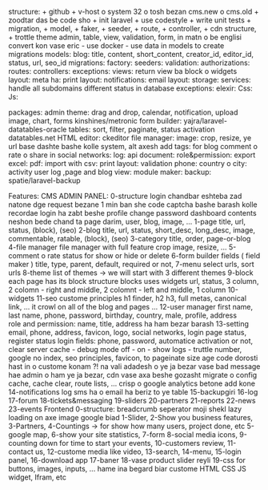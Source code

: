 structure:
	+ github
	+ v-host o system 32 o tosh bezan cms.new o cms.old
	+ zoodtar das be code sho
	+ init laravel
	+ use codestyle
	+ write unit tests
	+ migration, 
	+ model,
	+ faker, 
	+ seeder, 
	+ route, 
	+ controller, 
	+ cdn structure,
	+ trottle 
	theme admin,
	table, 
	view, 
	validation,
	form,
		in matn o be englisi convert kon vase eric
	- use docker
	- use data in models to create migrations
models:
	blog: title, content, short_content, creator_id, editor_id, status, url, seo_id
migrations:
factory:
seeders:
validation:
authorizations:
routes:
controllers:
exceptions:
views:
	return view ba block o widgets
	layout:
	meta ha:
	print layout:
notifications:
	email layout:
storage:
services:
	handle all subdomains
	different status in database
exceptions:
elexir:
Css:
Js:

packages:
	admin theme: drag and drop, calendar, notification, upload image, chart, forms
		kinshines/metronic
	form builder:
		yajra/laravel-datatables-oracle
	tables: sort, filter, paginate, status activation
		datatables.net
	HTML editor:
		ckeditor
	file manager:
	image: crop, resize, ye url base dashte bashe kolle system, alt axesh
	add tags: for blog
	comment o rate o share in social networks:
	log:
	api document:
	role&permission:
	export excel:
	pdf:
	import with csv:
	print layout:
	validation phone:
	country o city:
	activity user log ,page and blog view:
	module maker:
	backup:
		spatie/laravel-backup

Features:
	CMS ADMIN PANEL:
		0-structure
			login 
				chandbar eshteba zad natone dge request bezane 1 min ban she
				code captcha bashe barash
				kolle recordae login ha zabt beshe
			profile 
			change password
			dashboard contents
				neshon bede chand ta page darim, user, blog, image, ...
		1-page
			title, url, status, (block), (seo)
		2-blog
			title, url, status, short_desc, long_desc, image, commentable, ratable, (block), (seo)
		3-category 
			title, order, page-or-blog
		4-file manager
			file manager with full feature crop image, resize, ...
		5-comment o rate
			status for show or hide or delete
		6-form builder
			fields ( field maker ) title, type, parent, default, required or not,
		7-menu
			select urls, sort urls
		8-theme
			list of themes -> we will start with 3 different themes
		9-block
			each page has its block structure
			blocks uses widgets
			url, status,
			3 column, 2 colomn - right and middle, 2 colomnt - left and middle, 1 column
		10-widgets
		11-seo custome principles
			h1 finder, h2 h3, full metas, canonical link, ... it crowl on all of the blog and pages ...
		12-user manager
			first name, last name, phone, password, birthday, country, male, profile, address	
			role and permission: name, title, address ha ham bezar barash
		13-setting
			email, phone, address, favicon, logo, social networks, login page status, register status
			login fields: phone, password, automatice activation or not,
			clear server cache - debug mode off - on - show logs - truttle number, google no index, seo principles, favicon,
			to pageinate size age code dorosti hast in o custome konam ?! na vali adadesh o ye ja bezar vase bad
			message hae admin o ham ye ja bezar, cdn vase axa beshe gozasht
			migrate o config cache, cache clear, route lists, ...
			crisp o google analytics betone add kone
		14-notifications
			log sms ha o email ha beriz to ye table
		15-backupgiri
		16-log
		17-forum
		18-tickets&messaging
		19-sliders
		20-partners
		21-reports
		22-news
		23-events
	Frontend
		0-structure:
			breadcrumb
			seperator moji shekl
			lazy loading on axe image google biad 
		1-Slider,
		2-Show you business features,
		3-Partners,
		4-Countings -> for show how many users, project done, etc
		5-google map,
		6-show your site statistics,
		7-form
		8-social media icons,
		9-counting down for time to start your events,
		10-customers review,
		11-contact us,
		12-custome media like video,
		13-search,
		14-menu,
		15-login panel,
		16-download app
		17-baner
		18-vase product slider reyli
		19-css for buttons, images, inputs, ... hame ina begard biar
		custome HTML CSS JS widget, Ifram, etc







